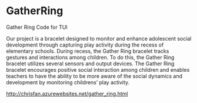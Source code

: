 GatherRing
==========

Gather Ring Code for TUI

Our project is a bracelet designed to monitor and enhance adolescent social development through capturing play activity during the recess of elementary schools. During recess, the Gather Ring bracelet tracks gestures and interactions among children. To do this, the Gather Ring bracelet utilizes several sensors and output devices. The Gather Ring bracelet encourages positive social interaction among children and enables teachers to have the ability to be more aware of the social dynamics and development by monitoring childrens’ play activity.

http://chrisfan.azurewebsites.net/gather_ring.html 
